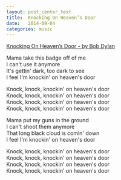 ```yaml
---
layout: post_center_text
title:  Knocking On Heaven’s Door
date:   2014-09-04  
categories: music
---
```



[Knocking On Heaven’s Door - by Bob Dylan](/resource/music/敲开天堂之门_Knocking_On_Heaven’s_Door_群星_韩剧恋人_(香港版).mp3)


Mama take this badge off of me  
I can't use it anymore  
It's gettin' dark, too dark to see  
I feel I'm knockin' on heaven's door  

Knock, knock, knockin' on heaven's door  
Knock, knock, knockin' on heaven's door  
Knock, knock, knockin' on heaven's door  
Knock, knock, knockin' on heaven's door  

Mama put my guns in the ground  
I can't shoot them anymore  
That long black cloud is comin' down  
I feel I'm knockin' on heaven's door  

Knock, knock, knockin' on heaven's door  
Knock, knock, knockin' on heaven's door  
Knock, knock, knockin' on heaven's door  
Knock, knock, knockin' on heaven's door  



